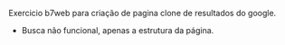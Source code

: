 Exercicio b7web para criação de pagina clone de resultados do google.
- Busca não funcional, apenas a estrutura da página.